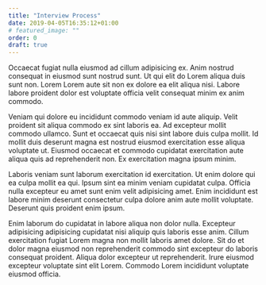 ```yaml
---
title: "Interview Process"
date: 2019-04-05T16:35:12+01:00
# featured_image: ""
order: 0
draft: true
---
```


Occaecat fugiat nulla eiusmod ad cillum adipisicing ex. Anim nostrud consequat in eiusmod sunt nostrud sunt. Ut qui elit do Lorem aliqua duis sunt non. Lorem Lorem aute sit non ex dolore ea elit aliqua nisi. Labore labore proident dolor est voluptate officia velit consequat minim ex anim commodo.

Veniam qui dolore eu incididunt commodo veniam id aute aliquip. Velit proident sit aliqua commodo ex sint laboris ea. Ad excepteur mollit commodo ullamco. Sunt et occaecat quis nisi sint labore duis culpa mollit. Id mollit duis deserunt magna est nostrud eiusmod exercitation esse aliqua voluptate ut. Eiusmod occaecat et commodo cupidatat exercitation aute aliqua quis ad reprehenderit non. Ex exercitation magna ipsum minim.

Laboris veniam sunt laborum exercitation id exercitation. Ut enim dolore qui ea culpa mollit ea qui. Ipsum sint ea minim veniam cupidatat culpa. Officia nulla excepteur eu amet sunt enim velit adipisicing amet. Enim incididunt est labore minim deserunt consectetur culpa dolore anim aute mollit voluptate. Deserunt quis proident enim ipsum.

Enim laborum do cupidatat in labore aliqua non dolor nulla. Excepteur adipisicing adipisicing cupidatat nisi aliquip quis laboris esse anim. Cillum exercitation fugiat Lorem magna non mollit laboris amet dolore. Sit do et dolor magna eiusmod non reprehenderit commodo sint excepteur do laboris consequat proident. Aliqua dolor excepteur ut reprehenderit. Irure eiusmod excepteur voluptate sint elit Lorem. Commodo Lorem incididunt voluptate eiusmod officia.

